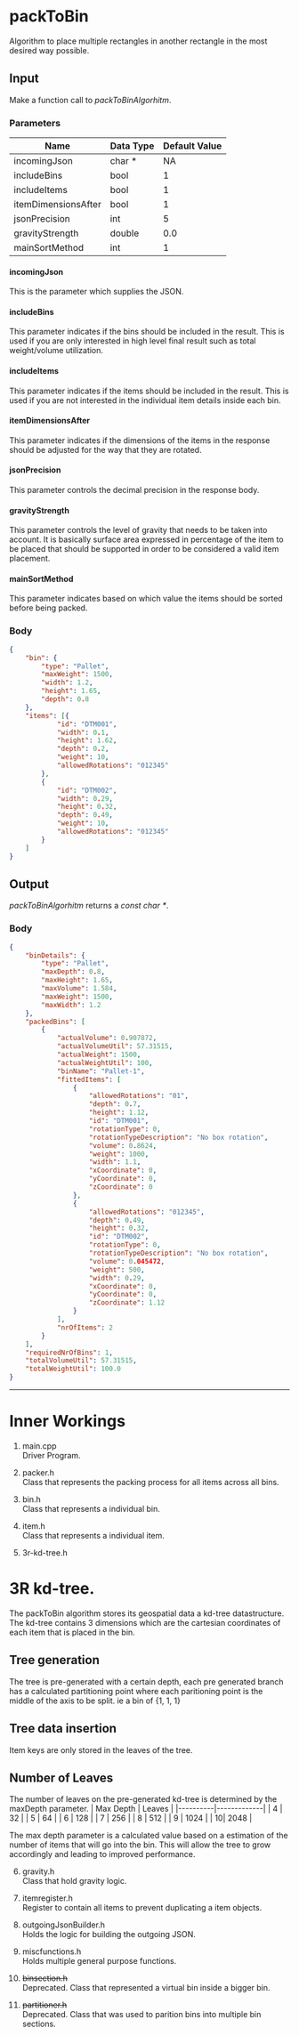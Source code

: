 # packToBin
Algorithm to place multiple rectangles in another rectangle in the most desired way possible.

## Input
Make a function call to <i>packToBinAlgorhitm</i>.

### Parameters
| Name | Data Type | Default Value |
|----------|-------------|-------------|
| incomingJson |  char *  | NA |
| includeBins |  bool  | 1 |
| includeItems |  bool  | 1 |
| itemDimensionsAfter |  bool  | 1 |
| jsonPrecision |  int | 5 |
| gravityStrength |  double | 0.0 |
| mainSortMethod |  int | 1 |

#### incomingJson
This is the parameter which supplies the JSON.
#### includeBins
This parameter indicates if the bins should be included in the result. This is used if you are only interested in high level final result such as total weight/volume utilization.
#### includeItems
This parameter indicates if the items should be included in the result. This is used if you are not interested in the individual item details inside each bin.
#### itemDimensionsAfter
This parameter indicates if the dimensions of the items in the response should be adjusted for the way that they are rotated.
#### jsonPrecision
This parameter controls the decimal precision in the response body.
#### gravityStrength
This parameter controls the level of gravity that needs to be taken into account. It is basically surface area expressed in percentage of the item to be placed that should be supported in order to be considered a valid item placement.
#### mainSortMethod
This parameter indicates based on which value the items should be sorted before being packed.

### Body
```json
{
	"bin": {
		"type": "Pallet",
		"maxWeight": 1500,
		"width": 1.2,
		"height": 1.65,
		"depth": 0.8
	},
	"items": [{
			"id": "DTM001",
			"width": 0.1,
			"height": 1.62,
			"depth": 0.2,
			"weight": 10,
			"allowedRotations": "012345"
		},
		{
			"id": "DTM002",
			"width": 0.29,
			"height": 0.32,
			"depth": 0.49,
			"weight": 10,
			"allowedRotations": "012345"
		}
    ]
}
```

## Output
<i>packToBinAlgorhitm</i> returns a <i>const char *</i>.

### Body
```json
{
    "binDetails": {
        "type": "Pallet",
        "maxDepth": 0.8,
        "maxHeight": 1.65,
        "maxVolume": 1.584,
        "maxWeight": 1500,
        "maxWidth": 1.2
    },
    "packedBins": [
        {
            "actualVolume": 0.907872,
            "actualVolumeUtil": 57.31515,
            "actualWeight": 1500,
            "actualWeightUtil": 100,
            "binName": "Pallet-1",
            "fittedItems": [
                {
                    "allowedRotations": "01",
                    "depth": 0.7,
                    "height": 1.12,
                    "id": "DTM001",
                    "rotationType": 0,
                    "rotationTypeDescription": "No box rotation",
                    "volume": 0.8624,
                    "weight": 1000,
                    "width": 1.1,
                    "xCoordinate": 0,
                    "yCoordinate": 0,
                    "zCoordinate": 0
                },
                {
                    "allowedRotations": "012345",
                    "depth": 0.49,
                    "height": 0.32,
                    "id": "DTM002",
                    "rotationType": 0,
                    "rotationTypeDescription": "No box rotation",
                    "volume": 0.045472,
                    "weight": 500,
                    "width": 0.29,
                    "xCoordinate": 0,
                    "yCoordinate": 0,
                    "zCoordinate": 1.12
                }
            ],
            "nrOfItems": 2
        }
    ],
    "requiredNrOfBins": 1,
    "totalVolumeUtil": 57.31515,
    "totalWeightUtil": 100.0
}
```
---

# Inner Workings

1. main.cpp  
Driver Program.

2. packer.h  
Class that represents the packing process for all items across all bins.

3. bin.h  
Class that represents a individual bin.

4. item.h  
Class that represents a individual item.

5. 3r-kd-tree.h  
# 3R kd-tree.
The packToBin algorithm stores its geospatial data a kd-tree datastructure. The kd-tree contains 3 dimensions which are the cartesian coordinates of each item that is placed in the bin.

## Tree generation
The tree is pre-generated with a certain depth, each pre generated branch has a calculated partitioning point where each paritioning point is the middle of the axis to be split.
ie a bin of {1, 1, 1}

## Tree data insertion
Item keys are only stored in the leaves of the tree.

## Number of Leaves
The number of leaves on the pre-generated kd-tree is determined by the maxDepth parameter.
| Max Depth   |      Leaves   |
|----------|-------------|
| 4 |  32  |
| 5 |  64  |
| 6 |  128  |
| 7 |  256  |
| 8 |  512 |
| 9 |  1024  |
| 10| 2048 |

The max depth parameter is a calculated value based on a estimation of the number of items that will go into the bin. This will allow the tree to grow accordingly and leading to improved performance.

6. gravity.h  
Class that hold gravity logic.

7. itemregister.h  
Register to contain all items to prevent duplicating a item objects.

8. outgoingJsonBuilder.h  
Holds the logic for building the outgoing JSON.

9. miscfunctions.h  
Holds multiple general purpose functions.

10. ~~binsection.h~~  
Deprecated.
Class that represented a virtual bin inside a bigger bin.

11. ~~partitioner.h~~  
Deprecated.
Class that was used to parition bins into multiple bin sections.